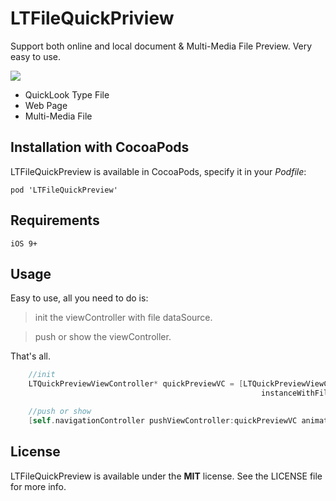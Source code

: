 # LTFileQuickPriview
Support both online and local document &amp; Multi-Media File Preview. Very easy to use. 

![](https://github.com/l900416/LTFileQuickPriview/blob/master/Screenshots/1.png)

* QuickLook Type File    
* Web Page    
* Multi-Media File   

## Installation with CocoaPods

LTFileQuickPreview is available in CocoaPods, specify it in your *Podfile*:

    pod 'LTFileQuickPreview'

## Requirements

    iOS 9+

## Usage

Easy to use, all you need to do is: 

> init the viewController with file dataSource.

> push or show the viewController.

That's all.

```Objective-C
    //init
    LTQuickPreviewViewController* quickPreviewVC = [LTQuickPreviewViewController 
                                                        instanceWithFilePath:filePath];

    //push or show
    [self.navigationController pushViewController:quickPreviewVC animated:true];

```

## License

LTFileQuickPreview is available under the **MIT** license. See the LICENSE file for more info.
